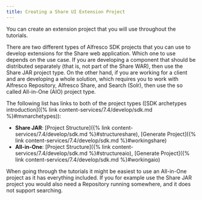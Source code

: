 ```yaml
---
title: Creating a Share UI Extension Project
---
```


You can create an extension project that you will use throughout the tutorials.

There are two different types of Alfresco SDK projects that you can use to develop extensions for the Share web application. 
Which one to use depends on the use case. If you are developing a component that should be distributed separately 
(that is, not part of the Share WAR), then use the Share JAR project type. On the other hand, if you are working for a 
client and are developing a whole solution, which requires you to work with Alfresco Repository, Alfresco Share, and Search (Solr), 
then use the so called All-in-One (AIO) project type.

The following list has links to both of the project types 
([SDK archetypes introduction]({% link content-services/7.4/develop/sdk.md %}#mvnarchetypes)):

* **Share JAR**: [Project Structure]({% link content-services/7.4/develop/sdk.md %}#structureshare), [Generate Project]({% link content-services/7.4/develop/sdk.md %}#workingshare)
* **All-in-One**: [Project Structure]({% link content-services/7.4/develop/sdk.md %}#structureaio), [Generate Project]({% link content-services/7.4/develop/sdk.md %}#workingaio)

When going through the tutorials it might be easiest to use an All-in-One project as it has everything included. 
If you for example use the Share JAR project you would also need a Repository running somewhere, and it does not support searching.
